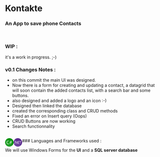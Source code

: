 # Kontakte
### An App to save phone Contacts 
<br/>

### WIP :
it's a work in progress.  ;-)

### v0.1 Changes Notes :
- on this commit the main UI was designed. <br/> 
- Now there is a form for creating and updating a contact, a datagrid that will soon contain the added contacts list, with a search bar and some buttons. <br/> 
- also designed and added a logo and an icon :-)
- Designed then linked the database 
- created the corresponding class and CRUD methods
- Fixed an error on Insert query (Oops)
- CRUD Buttons are now working
- Search functionnality

<br/>
### Languages and Frameworks used :
<img align="left"  alt="CSHARP" width="28px" src="https://raw.githubusercontent.com/github/explore/80688e429a7d4ef2fca1e82350fe8e3517d3494d/topics/csharp/csharp.png" /> 
<img align="left"  alt="DOTNET" width="28px" src="https://raw.githubusercontent.com/github/explore/93d8a67084f94b2a444e510199a6e7622e5b09a3/topics/dotnet/dotnet.png" /> <br/>

We will use Windows Forms for the **UI** and a **SQL server database**
